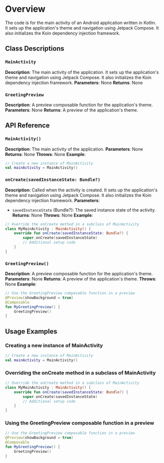 # Overview
The code is for the main activity of an Android application written in Kotlin. It sets up the application's theme and navigation using Jetpack Compose. It also initializes the Koin dependency injection framework.

## Class Descriptions

### `MainActivity`
**Description**: The main activity of the application. It sets up the application's theme and navigation using Jetpack Compose. It also initializes the Koin dependency injection framework.
**Parameters**: None
**Returns**: None

### `GreetingPreview`
**Description**: A preview composable function for the application's theme.
**Parameters**: None
**Returns**: A preview of the application's theme.

## API Reference

### `MainActivity()`
**Description**: The main activity of the application.
**Parameters**: None
**Returns**: None
**Throws**: None
**Example**:
```kotlin
// Create a new instance of MainActivity
val mainActivity = MainActivity()
```

### `onCreate(savedInstanceState: Bundle?)`
**Description**: Called when the activity is created. It sets up the application's theme and navigation using Jetpack Compose. It also initializes the Koin dependency injection framework.
**Parameters**:
- `savedInstanceState` (Bundle?): The saved instance state of the activity.
**Returns**: None
**Throws**: None
**Example**:
```kotlin
// Override the onCreate method in a subclass of MainActivity
class MyMainActivity : MainActivity() {
    override fun onCreate(savedInstanceState: Bundle?) {
        super.onCreate(savedInstanceState)
        // Additional setup code
    }
}
```

### `GreetingPreview()`
**Description**: A preview composable function for the application's theme.
**Parameters**: None
**Returns**: A preview of the application's theme.
**Throws**: None
**Example**:
```kotlin
// Use the GreetingPreview composable function in a preview
@Preview(showBackground = true)
@Composable
fun MyGreetingPreview() {
    GreetingPreview()
}
```

## Usage Examples

### Creating a new instance of MainActivity
```kotlin
// Create a new instance of MainActivity
val mainActivity = MainActivity()
```

### Overriding the onCreate method in a subclass of MainActivity
```kotlin
// Override the onCreate method in a subclass of MainActivity
class MyMainActivity : MainActivity() {
    override fun onCreate(savedInstanceState: Bundle?) {
        super.onCreate(savedInstanceState)
        // Additional setup code
    }
}
```

### Using the GreetingPreview composable function in a preview
```kotlin
// Use the GreetingPreview composable function in a preview
@Preview(showBackground = true)
@Composable
fun MyGreetingPreview() {
    GreetingPreview()
}
```